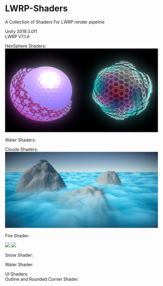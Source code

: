 # LWRP-Shaders
A Collection of Shaders For LWRP render pipeline

Unity 2019.3.0f1<br>
LWRP V7.1.6

HexSphere Shaders:
![Spheres](Assets/Preview/spheres.PNG)

Water Shaders:

Clouds Shaders:
![Clouds](Assets/Preview/Clouds.PNG)

Fire Shader:<br>
<p float="left">
  <img src="Assets/Preview/gifFire480p.gif" width="425" />
  <img src="Assets/Preview/blueFire.gif" width="425" /> 
</p>

Snow Shader:

Water Shader:

UI Shaders:<br>
	Outline and Rounded Corner Shader.